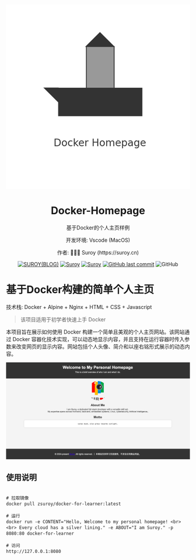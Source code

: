 <!--suppress HtmlDeprecatedAttribute -->

<div align="center">
  <p>
      <img alt="logo" src="https://github.com/zsuroy/docker-for-beginer/blob/master/assets/logo.png?raw=true"/>
  </p>

  <h1>Docker-Homepage</h1>
  <p> 基于Docker的个人主页样例</p>
  <p>开发环境: Vscode (MacOS)  </p>
  <p>作者: 👨🏻‍💻 Suroy (https://suroy.cn) </p>

  <p>
    <a href="https://suroy.cn"><img alt="SUROY(BLOG)" src="https://img.shields.io/website?down_message=FLOWER&label=SUROY&up_color=ff69b4&up_message=DREAM&logo=micro:bit&url=https%3A%2F%2Fsuroy.cn"></a>
    <a href="https://github.com/zsuroy"><img alt="Suroy" src="https://img.shields.io/github/languages/top/zsuroy/docker-for-beginer?style=flat-square"/></a>
    <a href="https://github.com/zsuroy"><img alt="Suroy" src="https://img.shields.io/github/languages/count/zsuroy/docker-for-beginer?style=flat"/></a>
    <a href="https://github.com/zsuroy"><img alt="GitHub last commit" src="https://img.shields.io/github/last-commit/zsuroy/docker-for-beginer"></a>
    <img alt="GitHub" src="https://img.shields.io/github/license/zsuroy/docker-for-beginer">
  </p>
</div>

# 基于Docker构建的简单个人主页

技术栈: Docker + Alpine + Nginx + HTML + CSS + Javascript
> 该项目适用于初学者快速上手 Docker

本项目旨在展示如何使用 Docker 构建一个简单且美观的个人主页网站。该网站通过 Docker 容器化技术实现，可以动态地显示内容，并且支持在运行容器时传入参数来改变网页的显示内容。网站包括个人头像、简介和以座右铭形式展示的动态内容。

![home](assets/home.png)

## 使用说明

```shell

# 拉取镜像
docker pull zsuroy/docker-for-learner:latest

# 运行
docker run -e CONTENT="Hello, Welcome to my personal homepage! <br> <br> Every cloud has a silver lining." -e ABOUT="I am Suroy." -p 8080:80 docker-for-learner

# 访问
http://127.0.0.1:8080
```
